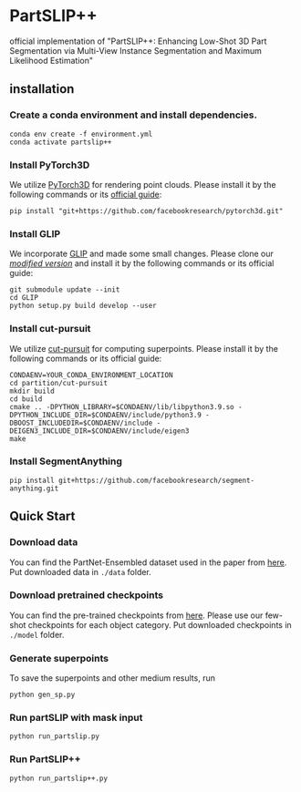 # PartSLIP++

official implementation of "PartSLIP++: Enhancing Low-Shot 3D Part Segmentation via Multi-View Instance Segmentation and Maximum Likelihood Estimation"

## installation
### Create a conda environment and install dependencies.
```
conda env create -f environment.yml
conda activate partslip++
```

### Install PyTorch3D
We utilize [PyTorch3D](https://github.com/facebookresearch/pytorch3d) for rendering point clouds. Please install it by the following commands or its [official guide](https://github.com/facebookresearch/pytorch3d/blob/main/INSTALL.md):
```
pip install "git+https://github.com/facebookresearch/pytorch3d.git"
```

### Install GLIP
We incorporate [GLIP](https://github.com/microsoft/GLIP) and made some small changes. Please clone our [*modified version*](https://github.com/Colin97/GLIP) and install it by the following commands or its official guide:
```
git submodule update --init
cd GLIP
python setup.py build develop --user
```

### Install cut-pursuit
We utilize [cut-pursuit](https://github.com/loicland/superpoint_graph) for computing superpoints. Please install it by the following commands or its official guide:
```
CONDAENV=YOUR_CONDA_ENVIRONMENT_LOCATION
cd partition/cut-pursuit
mkdir build
cd build
cmake .. -DPYTHON_LIBRARY=$CONDAENV/lib/libpython3.9.so -DPYTHON_INCLUDE_DIR=$CONDAENV/include/python3.9 -DBOOST_INCLUDEDIR=$CONDAENV/include -DEIGEN3_INCLUDE_DIR=$CONDAENV/include/eigen3
make
```

### Install SegmentAnything
```
pip install git+https://github.com/facebookresearch/segment-anything.git
```

## Quick Start
### Download data
You can find the PartNet-Ensembled dataset used in the paper from [here](https://huggingface.co/datasets/minghua/PartSLIP/tree/main/). Put downloaded data in `./data` folder.

### Download pretrained checkpoints
You can find the pre-trained checkpoints from [here](https://huggingface.co/datasets/minghua/PartSLIP/tree/main/models). Please use our few-shot checkpoints for each object category. Put downloaded checkpoints in `./model` folder.

### Generate superpoints
To save the superpoints and other medium results, run
```
python gen_sp.py
```

### Run partSLIP with mask input
```
python run_partslip.py
```

### Run PartSLIP++
```
python run_partslip++.py
```
